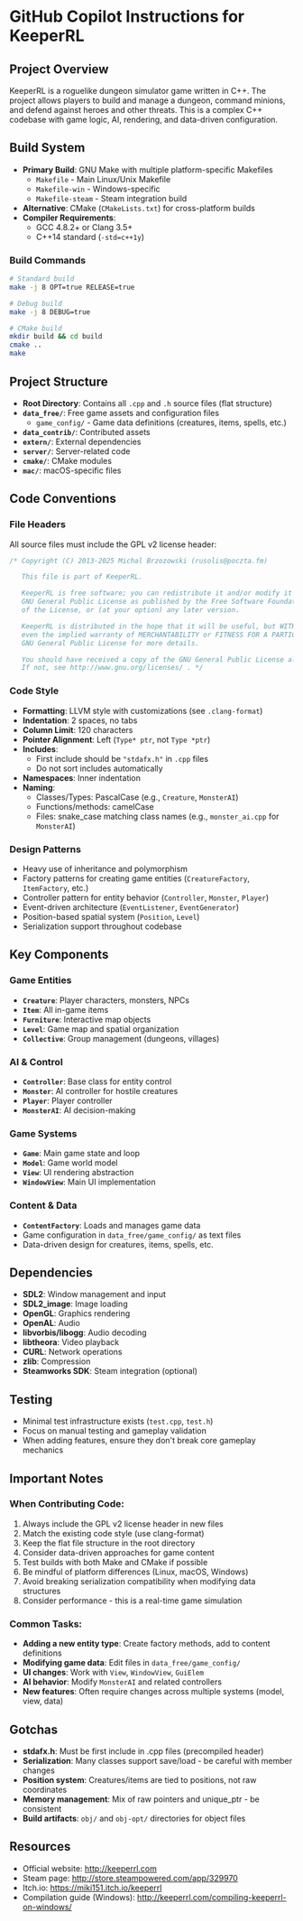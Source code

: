 # GitHub Copilot Instructions for KeeperRL

## Project Overview

KeeperRL is a roguelike dungeon simulator game written in C++. The project allows players to build and manage a dungeon, command minions, and defend against heroes and other threats. This is a complex C++ codebase with game logic, AI, rendering, and data-driven configuration.

## Build System

- **Primary Build**: GNU Make with multiple platform-specific Makefiles
  - `Makefile` - Main Linux/Unix Makefile
  - `Makefile-win` - Windows-specific
  - `Makefile-steam` - Steam integration build
- **Alternative**: CMake (`CMakeLists.txt`) for cross-platform builds
- **Compiler Requirements**: 
  - GCC 4.8.2+ or Clang 3.5+
  - C++14 standard (`-std=c++1y`)

### Build Commands

```bash
# Standard build
make -j 8 OPT=true RELEASE=true

# Debug build
make -j 8 DEBUG=true

# CMake build
mkdir build && cd build
cmake ..
make
```

## Project Structure

- **Root Directory**: Contains all `.cpp` and `.h` source files (flat structure)
- **`data_free/`**: Free game assets and configuration files
  - `game_config/` - Game data definitions (creatures, items, spells, etc.)
- **`data_contrib/`**: Contributed assets
- **`extern/`**: External dependencies
- **`server/`**: Server-related code
- **`cmake/`**: CMake modules
- **`mac/`**: macOS-specific files

## Code Conventions

### File Headers
All source files must include the GPL v2 license header:
```cpp
/* Copyright (C) 2013-2025 Michal Brzozowski (rusolis@poczta.fm)

   This file is part of KeeperRL.

   KeeperRL is free software; you can redistribute it and/or modify it under the terms of the
   GNU General Public License as published by the Free Software Foundation; either version 2
   of the License, or (at your option) any later version.

   KeeperRL is distributed in the hope that it will be useful, but WITHOUT ANY WARRANTY; without
   even the implied warranty of MERCHANTABILITY or FITNESS FOR A PARTICULAR PURPOSE. See the
   GNU General Public License for more details.

   You should have received a copy of the GNU General Public License along with this program.
   If not, see http://www.gnu.org/licenses/ . */
```

### Code Style
- **Formatting**: LLVM style with customizations (see `.clang-format`)
- **Indentation**: 2 spaces, no tabs
- **Column Limit**: 120 characters
- **Pointer Alignment**: Left (`Type* ptr`, not `Type *ptr`)
- **Includes**: 
  - First include should be `"stdafx.h"` in `.cpp` files
  - Do not sort includes automatically
- **Namespaces**: Inner indentation
- **Naming**:
  - Classes/Types: PascalCase (e.g., `Creature`, `MonsterAI`)
  - Functions/methods: camelCase
  - Files: snake_case matching class names (e.g., `monster_ai.cpp` for `MonsterAI`)

### Design Patterns
- Heavy use of inheritance and polymorphism
- Factory patterns for creating game entities (`CreatureFactory`, `ItemFactory`, etc.)
- Controller pattern for entity behavior (`Controller`, `Monster`, `Player`)
- Event-driven architecture (`EventListener`, `EventGenerator`)
- Position-based spatial system (`Position`, `Level`)
- Serialization support throughout codebase

## Key Components

### Game Entities
- **`Creature`**: Player characters, monsters, NPCs
- **`Item`**: All in-game items
- **`Furniture`**: Interactive map objects
- **`Level`**: Game map and spatial organization
- **`Collective`**: Group management (dungeons, villages)

### AI & Control
- **`Controller`**: Base class for entity control
- **`Monster`**: AI controller for hostile creatures
- **`Player`**: Player controller
- **`MonsterAI`**: AI decision-making

### Game Systems
- **`Game`**: Main game state and loop
- **`Model`**: Game world model
- **`View`**: UI rendering abstraction
- **`WindowView`**: Main UI implementation

### Content & Data
- **`ContentFactory`**: Loads and manages game data
- Game configuration in `data_free/game_config/` as text files
- Data-driven design for creatures, items, spells, etc.

## Dependencies

- **SDL2**: Window management and input
- **SDL2_image**: Image loading
- **OpenGL**: Graphics rendering
- **OpenAL**: Audio
- **libvorbis/libogg**: Audio decoding
- **libtheora**: Video playback
- **CURL**: Network operations
- **zlib**: Compression
- **Steamworks SDK**: Steam integration (optional)

## Testing

- Minimal test infrastructure exists (`test.cpp`, `test.h`)
- Focus on manual testing and gameplay validation
- When adding features, ensure they don't break core gameplay mechanics

## Important Notes

### When Contributing Code:
1. Always include the GPL v2 license header in new files
2. Match the existing code style (use clang-format)
3. Keep the flat file structure in the root directory
4. Consider data-driven approaches for game content
5. Test builds with both Make and CMake if possible
6. Be mindful of platform differences (Linux, macOS, Windows)
7. Avoid breaking serialization compatibility when modifying data structures
8. Consider performance - this is a real-time game simulation

### Common Tasks:
- **Adding a new entity type**: Create factory methods, add to content definitions
- **Modifying game data**: Edit files in `data_free/game_config/`
- **UI changes**: Work with `View`, `WindowView`, `GuiElem`
- **AI behavior**: Modify `MonsterAI` and related controllers
- **New features**: Often require changes across multiple systems (model, view, data)

## Gotchas

- **stdafx.h**: Must be first include in .cpp files (precompiled header)
- **Serialization**: Many classes support save/load - be careful with member changes
- **Position system**: Creatures/items are tied to positions, not raw coordinates
- **Memory management**: Mix of raw pointers and unique_ptr - be consistent
- **Build artifacts**: `obj/` and `obj-opt/` directories for object files

## Resources

- Official website: http://keeperrl.com
- Steam page: http://store.steampowered.com/app/329970
- Itch.io: https://miki151.itch.io/keeperrl
- Compilation guide (Windows): http://keeperrl.com/compiling-keeperrl-on-windows/
